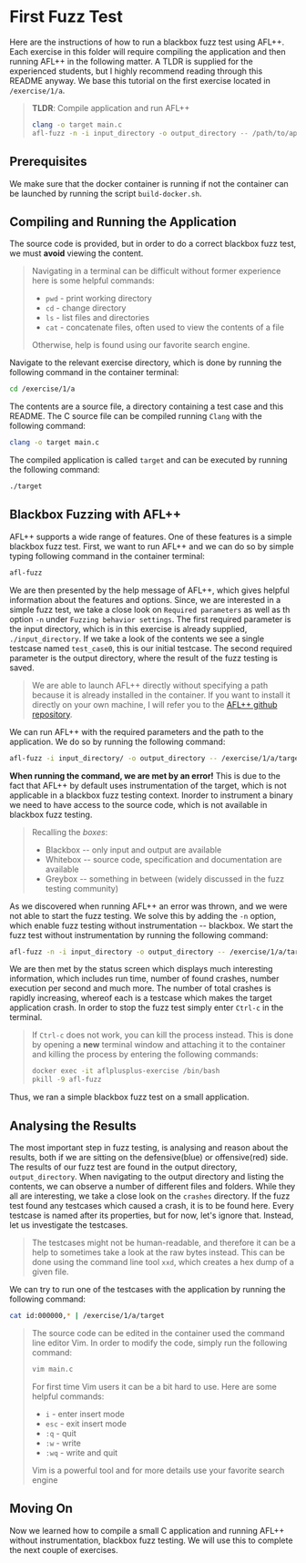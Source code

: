 # First Fuzz Test
Here are the instructions of how to run a blackbox fuzz test using AFL++.
Each exercise in this folder will require compiling the application and then running AFL++ in the following matter.
A TLDR is supplied for the experienced students, but I highly recommend reading through this README anyway.
We base this tutorial on the first exercise located in `/exercise/1/a`.

> **TLDR**: Compile application and run AFL++
>```bash
>clang -o target main.c
>afl-fuzz -n -i input_directory -o output_directory -- /path/to/application
>```

## Prerequisites
We make sure that the docker container is running if not the container can be launched
by running the script `build-docker.sh`.

## Compiling and Running the Application
The source code is provided, but in order to do a correct blackbox fuzz test, we must **avoid** viewing the content.
> Navigating in a terminal can be difficult without former experience here is some helpful commands:
> - `pwd` - print working directory
> - `cd` - change directory
> - `ls` - list files and directories
> - `cat` - concatenate files, often used to view the contents of a file
>
> Otherwise, help is found using our favorite search engine.

Navigate to the relevant exercise directory, which is done by running the following command in the container terminal:
```bash
cd /exercise/1/a
```
The contents are a source file, a directory containing a test case and this README. The C source file can be compiled running `Clang` with the following command:
```bash
clang -o target main.c
```

The compiled application is called `target` and can be executed by running the following command:
```bash
./target
```

## Blackbox Fuzzing with AFL++
AFL++ supports a wide range of features.
One of these features is a simple blackbox fuzz test.
First, we want to run AFL++ and we can do so by simple typing following command in the container terminal:
```bash
afl-fuzz
```
We are then presented by the help message of AFL++, which gives helpful information about the features and options.
Since, we are interested in a simple fuzz test,
we take a close look on `Required parameters` as well as th option `-n` under `Fuzzing behavior settings`.
The first required parameter is the input directory, which is in this exercise is already supplied, `./input_directory`.
If we take a look of the contents we see a single testcase named `test_case0`, this is our initial testcase.
The second required parameter is the output directory, where the result of the fuzz testing is saved.

>We are able to launch AFL++ directly without specifying a path because it is already installed in the container. If you want to install it directly on your own machine, I will refer you to the [AFL++ github repository](https://github.com/AFLplusplus/AFLplusplus).

We can run AFL++ with the required parameters and the path to the application. We do so by running the following command:
```bash
afl-fuzz -i input_directory/ -o output_directory -- /exercise/1/a/target
```
**When running the command, we are met by an error!** This is due to the fact that AFL++ by default uses instrumentation of the target, which is not applicable in a blackbox fuzz testing context. Inorder to instrument a binary we need to have access to the source code, which is not available in blackbox fuzz testing.

> Recalling the *boxes*:
> - Blackbox -- only input and output are available
> - Whitebox -- source code, specification and documentation are available
> - Greybox -- something in between (widely discussed in the fuzz testing community)

As we discovered when running AFL++ an error was thrown, and we were not able to start the fuzz testing. We solve this by adding the `-n` option, which enable fuzz testing without instrumentation -- blackbox. We start the fuzz test without instrumentation by running the following command:

```bash
afl-fuzz -n -i input_directory -o output_directory -- /exercise/1/a/target
```

We are then met by the status screen which displays much interesting information,
which includes run time, number of found crashes, number execution per second and much more.
The number of total crashes is rapidly increasing, whereof each is a testcase which makes the target application crash.
In order to stop the fuzz test simply enter `Ctrl-c` in the terminal.

> If `Ctrl-c` does not work, you can kill the process instead. This is done by opening a **new** terminal window and attaching it to the container and killing the process by entering the following commands:
>```bash
>docker exec -it aflplusplus-exercise /bin/bash
>pkill -9 afl-fuzz
>```
Thus, we ran a simple blackbox fuzz test on a small application.

## Analysing the Results
The most important step in fuzz testing, is analysing and reason about the results,
both if we are sitting on the defensive(blue) or offensive(red) side.
The results of our fuzz test are found in the output directory, `output_directory`.
When navigating to the output directory and listing the contents,
we can observe a number of different files and folders.
While they all are interesting, we take a close look on the `crashes` directory.
If the fuzz test found any testcases which caused a crash, it is to be found here.
Every testcase is named after its properties, but for now, let's ignore that.
Instead, let us investigate the testcases.
> The testcases might not be human-readable, and therefore it can be a help to sometimes take a look at the raw bytes instead. This can be done using the command line tool `xxd`, which creates a hex dump of a given file.

We can try to run one of the testcases with the application by running the following command:
```bash
cat id:000000,* | /exercise/1/a/target
```
> The source code can be edited in the container used the command line editor Vim. In order to modify the code, simply run the following command:
> ```bash
> vim main.c
> ```
> For first time Vim users it can be a bit hard to use. Here are some helpful commands:
> - `i` - enter insert mode
> - `esc` - exit insert mode
> - `:q` - quit
> - `:w` - write
> - `:wq` - write and quit
>
> Vim is a powerful tool and for more details use your favorite search engine


## Moving On
Now we learned how to compile a small C application and running AFL++ without instrumentation, blackbox fuzz testing. We will use this to complete the next couple of exercises.